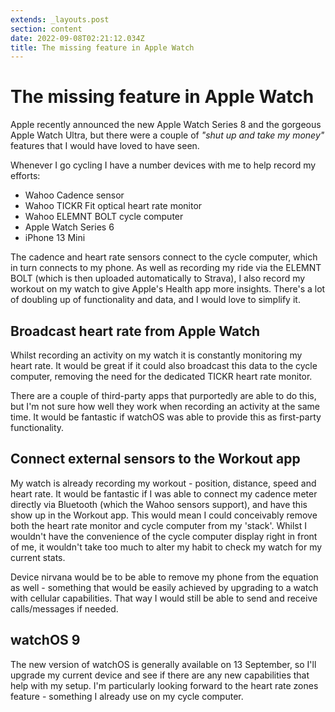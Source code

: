 ```yaml
---
extends: _layouts.post
section: content
date: 2022-09-08T02:21:12.034Z
title: The missing feature in Apple Watch
---
```

# The missing feature in Apple Watch

Apple recently announced the new Apple Watch Series 8 and the gorgeous Apple Watch Ultra, but there were a couple of _"shut up and take my money"_ features that I would have loved to have seen.

Whenever I go cycling I have a number devices with me to help record my efforts:

- Wahoo Cadence sensor
- Wahoo TICKR Fit optical heart rate monitor
- Wahoo ELEMNT BOLT cycle computer
- Apple Watch Series 6
- iPhone 13 Mini

The cadence and heart rate sensors connect to the cycle computer, which in turn connects to my phone. As well as recording my ride via the ELEMNT BOLT (which is then uploaded automatically to Strava), I also record my workout on my watch to give Apple's Health app more insights.  There's a lot of doubling up of functionality and data, and I would love to simplify it.

## Broadcast heart rate from Apple Watch

Whilst recording an activity on my watch it is constantly monitoring my heart rate. It would be great if it could also broadcast this data to the cycle computer, removing the need for the dedicated TICKR heart rate monitor.

There are a couple of third-party apps that purportedly are able to do this, but I'm not sure how well they work when recording an activity at the same time.  It would be fantastic if watchOS was able to provide this as first-party functionality.

## Connect external sensors to the Workout app

My watch is already recording my workout - position, distance, speed and heart rate.  It would be fantastic if I was able to connect my cadence meter directly via Bluetooth (which the Wahoo sensors support), and have this show up in the Workout app. This would mean I could conceivably remove both the heart rate monitor and cycle computer from my 'stack'.  Whilst I wouldn't have the convenience of the cycle computer display right in front of me, it wouldn't take too much to alter my habit to check my watch for my current stats.

Device nirvana would be to be able to remove my phone from the equation as well - something that would be easily achieved by upgrading to a watch with cellular capabilities. That way I would still be able to send and receive calls/messages if needed.

## watchOS 9

The new version of watchOS is generally available on 13 September, so I'll upgrade my current device and see if there are any new capabilities that help with my setup.  I'm particularly looking forward to the heart rate zones feature - something I already use on my cycle computer.

